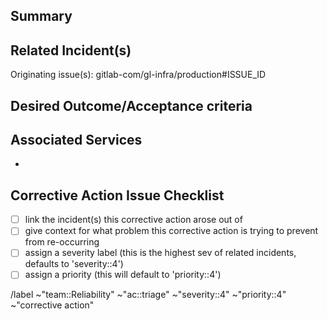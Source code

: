 ## Summary

<!--

Give context for what problem this issue is trying to prevent from happening again.

Provide a brief assessment of the risk (chance and impact) of the problem that this corrective action fixes, to assist with triage and prioritization.

-->
## Related Incident(s)
<!-- Note the originating incident(s) and link known related incidents/other issues 

/relate gitlab-com/gl-infra/production#ISSUE_ID
-->

Originating issue(s): gitlab-com/gl-infra/production#ISSUE_ID

## Desired Outcome/Acceptance criteria
<!--

How will you know that this issue is complete?

If you have any initial thoughts on implementation details e.g. what to do or not do, gotchas, edge cases etc, please share them while they are fresh in your mind.

-->

## Associated Services

<!--
Apply the appropriate services associate with this corrective action if appliable. 
 ~Service::SERVICE_NAME
-->

* 
## Corrective Action Issue Checklist

* [ ] link the incident(s) this corrective action arose out of
* [ ] give context for what problem this corrective action is trying to prevent from re-occurring
* [ ] assign a severity label (this is the highest sev of related incidents, defaults to 'severity::4')
* [ ] assign a priority (this will default to 'priority::4')

/label ~"team::Reliability" ~"ac::triage" ~"severity::4" ~"priority::4" ~"corrective action" 
